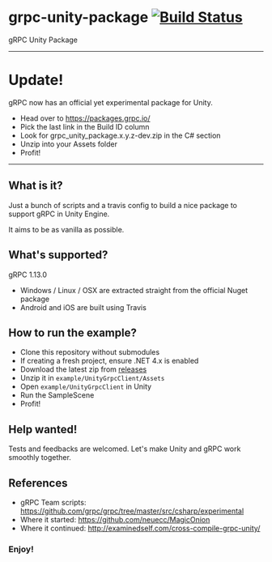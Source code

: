# grpc-unity-package [![Build Status](https://travis-ci.org/jsmouret/grpc-unity-package.svg?branch=master)](https://travis-ci.org/jsmouret/grpc-unity-package)

gRPC Unity Package

---
# Update!

gRPC now has an official yet experimental package for Unity.
* Head over to https://packages.grpc.io/
* Pick the last link in the Build ID column
* Look for grpc_unity_package.x.y.z-dev.zip in the C# section
* Unzip into your Assets folder
* Profit!

---
## What is it?

Just a bunch of scripts and a travis config to build a nice package to support gRPC in Unity Engine.

It aims to be as vanilla as possible.

## What's supported?

gRPC 1.13.0

* Windows / Linux / OSX are extracted straight from the official Nuget package
* Android and iOS are built using Travis

## How to run the example?

* Clone this repository without submodules
* If creating a fresh project, ensure .NET 4.x is enabled
* Download the latest zip from [releases](https://github.com/jsmouret/grpc-unity-package/releases)
* Unzip it in `example/UnityGrpcClient/Assets`
* Open `example/UnityGrpcClient` in Unity
* Run the SampleScene
* Profit!

## Help wanted!

Tests and feedbacks are welcomed. Let's make Unity and gRPC work smoothly together.

## References

* gRPC Team scripts: https://github.com/grpc/grpc/tree/master/src/csharp/experimental
* Where it started: https://github.com/neuecc/MagicOnion
* Where it continued: http://examinedself.com/cross-compile-grpc-unity/

### Enjoy!

